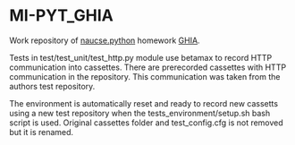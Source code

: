 # MI-PYT_GHIA
Work repository of [naucse.python](https://naucse.python.cz/2019/mipyt-zima/) homework [GHIA](https://github.com/cvut/ghia/tree/basic).

Tests in test/test_unit/test_http.py module use betamax to record HTTP communication into cassettes. There are prerecorded cassettes with HTTP communication in the repository. This communication was taken from the authors test repository. 

The environment is automatically reset and ready to record new cassetts using a new test repository when the tests_environment/setup.sh bash script is used. Original cassettes folder and test_config.cfg is not removed but it is renamed.

